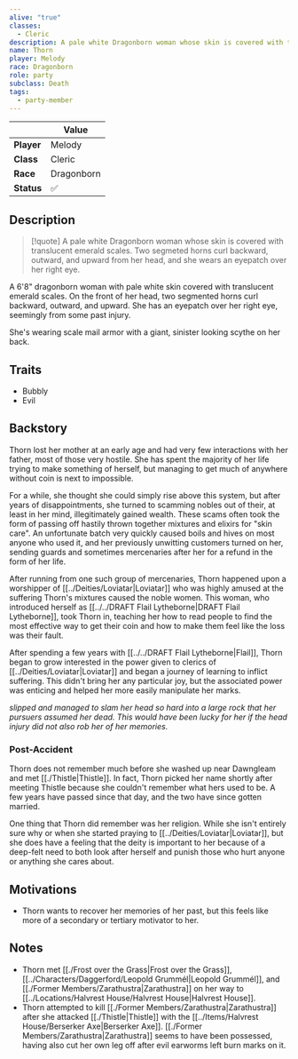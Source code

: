 ```yaml
---
alive: "true"
classes:
  - Cleric
description: A pale white Dragonborn woman whose skin is covered with translucent emerald scales. Two segmeted horns curl backward, outward, and upward from her head, and she wears an eyepatch over her right eye.
name: Thorn
player: Melody
race: Dragonborn
role: party
subclass: Death
tags:
  - party-member
---
```


|     | Value           |
| ------ | --------------- |
| **Player** | Melody |
| **Class**  | Cleric  |
| **Race**   | Dragonborn   |
| **Status** | ✅ | 

## Description

> [!quote] A pale white Dragonborn woman whose skin is covered with translucent emerald scales. Two segmeted horns curl backward, outward, and upward from her head, and she wears an eyepatch over her right eye.

A 6'8" dragonborn woman with pale white skin covered with translucent emerald scales. On the front of her head, two segmented horns curl backward, outward, and upward. She has an eyepatch over her right eye, seemingly from some past injury.

She's wearing scale mail armor with a giant, sinister looking scythe on her back.

## Traits
- Bubbly
- Evil

## Backstory

Thorn lost her mother at an early age and had very few interactions with her father, most of those very hostile. She has spent the majority of her life trying to make something of herself, but managing to get much of anywhere without coin is next to impossible.

For a while, she thought she could simply rise above this system, but after years of disappointments, she turned to scamming nobles out of their, at least in her mind, illegitimately gained wealth. These scams often took the form of passing off hastily thrown together mixtures and elixirs for "skin care". An unfortunate batch very quickly caused boils and hives on most anyone who used it, and her previously unwitting customers turned on her, sending guards and sometimes mercenaries after her for a refund in the form of her life.

After running from one such group of mercenaries, Thorn happened upon a worshipper of [[../Deities/Loviatar|Loviatar]] who was highly amused at the suffering Thorn's mixtures caused the noble women. This woman, who introduced herself as [[../../DRAFT Flail Lytheborne|DRAFT Flail Lytheborne]], took Thorn in, teaching her how to read people to find the most effective way to get their coin and how to make them feel like the loss was their fault.

After spending a few years with [[../../DRAFT Flail Lytheborne|Flail]], Thorn began to grow interested in the power given to clerics of [[../Deities/Loviatar|Loviatar]] and began a journey of learning to inflict suffering. This didn't bring her any particular joy, but the associated power was enticing and helped her more easily manipulate her marks.

*slipped and managed to slam her head so hard into a large rock that her pursuers assumed her dead. This would have been lucky for her if the head injury did not also rob her of her memories.*

### Post-Accident
Thorn does not remember much before she washed up near Dawngleam and met [[./Thistle|Thistle]]. In fact, Thorn picked her name shortly after meeting Thistle because she couldn't remember what hers used to be. A few years have passed since that day, and the two have since gotten married.

One thing that Thorn did remember was her religion. While she isn't entirely sure why or when she started praying to [[../Deities/Loviatar|Loviatar]], but she does have a feeling that the deity is important to her because of a deep-felt need to both look after herself and punish those who hurt anyone or anything she cares about.

## Motivations
- Thorn wants to recover her memories of her past, but this feels like more of a secondary or tertiary motivator to her.

## Notes
- Thorn met [[./Frost over the Grass|Frost over the Grass]], [[../Characters/Daggerford/Leopold Grummél|Leopold Grummél]], and [[./Former Members/Zarathustra|Zarathustra]] on her way to [[../Locations/Halvrest House/Halvrest House|Halvrest House]].
- Thorn attempted to kill [[./Former Members/Zarathustra|Zarathustra]] after she attacked [[./Thistle|Thistle]] with the [[../Items/Halvrest House/Berserker Axe|Berserker Axe]]. [[./Former Members/Zarathustra|Zarathustra]] seems to have been possessed, having also cut her own leg off after evil earworms left burn marks on it.
